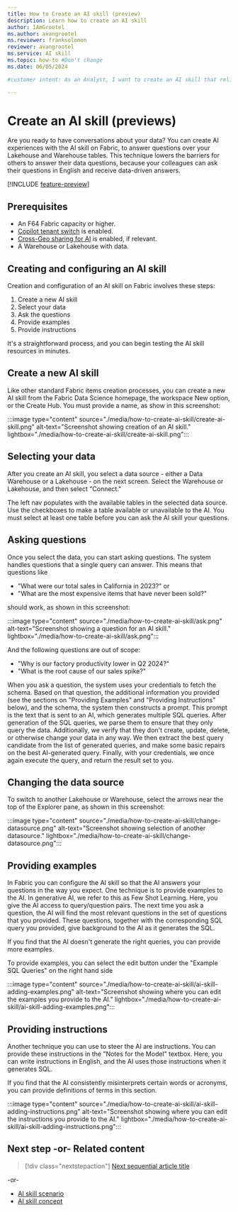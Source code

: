 ```yaml
---
title: How to Create an AI skill (preview)
description: Learn how to create an AI skill
author: IAmGrootel
ms.author: avangrootel
ms.reviewer: franksolomon
reviewer: avangrootel
ms.service: AI skill
ms.topic: how-to #Don't change
ms.date: 06/05/2024

#customer intent: As an Analyst, I want to create an AI skill that relies on generative AI, that my colleagues and I can use to have conversations about our data.

---
```


# Create an AI skill (previews)

Are you ready to have conversations about your data? You can create AI experiences with the AI skill on Fabric, to answer questions over your Lakehouse and Warehouse tables. This technique lowers the barriers for others to answer their data questions, because your colleagues can ask their questions in English and receive data-driven answers.

[!INCLUDE [feature-preview](../includes/feature-preview-note.md)]

## Prerequisites

- An F64 Fabric capacity or higher.
- [Copilot tenant switch](../admin/service-admin-portal-copilot.md) is enabled.
- [Cross-Geo sharing for AI](../admin/service-admin-portal-copilot.md) is enabled, if relevant.
- A Warehouse or Lakehouse with data.

## Creating and configuring an AI skill

Creation and configuration of an AI skill on Fabric involves these steps:

1. Create a new AI skill
1. Select your data
1. Ask the questions
1. Provide examples
1. Provide instructions

It's a straightforward process, and you can begin testing the AI skill resources in minutes.

## Create a new AI skill

Like other standard Fabric items creation processes, you can create a new AI skill from the Fabric Data Science homepage, the workspace New option, or the Create Hub. You must provide a name, as show in this screenshot:

:::image type="content" source="./media/how-to-create-ai-skill/create-ai-skill.png" alt-text="Screenshot showing creation of an AI skill." lightbox="./media/how-to-create-ai-skill/create-ai-skill.png":::

## Selecting your data

After you create an AI skill, you select a data source - either a Data Warehouse or a Lakehouse - on the next screen. Select the Warehouse or Lakehouse, and then select "Connect."

The left nav populates with the available tables in the selected data source. Use the checkboxes to make a table available or unavailable to the AI. You must select at least one table before you can ask the AI skill your questions.

## Asking questions

Once you select the data, you can start asking questions. The system handles questions that a single query can answer. This means that questions like

- "What were our total sales in California in 2023?" or
- "What are the most expensive items that have never been sold?"

should work, as shown in this screenshot:

:::image type="content" source="./media/how-to-create-ai-skill/ask.png" alt-text="Screenshot showing a question for an AI skill." lightbox="./media/how-to-create-ai-skill/ask.png":::

And the following questions are out of scope:

- "Why is our factory productivity lower in Q2 2024?"
- "What is the root cause of our sales spike?"

When you ask a question, the system uses your credentials to fetch the schema. Based on that question, the additional information you provided (see the sections on "Providing Examples" and "Providing Instructions" below), and the schema, the system then constructs a prompt. This prompt is the text that is sent to an AI, which generates multiple SQL queries. After generation of the SQL queries, we parse them to ensure that they only query the data. Additionally, we verify that they don't create, update, delete, or otherwise change your data in any way. We then extract the best query candidate from the list of generated queries, and make some basic repairs on the best AI-generated query. Finally, with your credentials, we once again execute the query, and return the result set to you.

## Changing the data source

To switch to another Lakehouse or Warehouse, select the arrows near the top of the Explorer pane, as shown in this screenshot:

:::image type="content" source="./media/how-to-create-ai-skill/change-datasource.png" alt-text="Screenshot showing selection of another datasource." lightbox="./media/how-to-create-ai-skill/change-datasource.png":::

## Providing examples

In Fabric you can configure the AI skill so that the AI answers your questions in the way you expect. One technique is to provide examples to the AI. In generative AI, we refer to this as Few Shot Learning. Here, you give the AI access to query/question pairs. The next time you ask a question, the AI will find the most relevant questions in the set of questions that you provided. These questions, together with the corresponding SQL query you provided, give background to the AI as it generates the SQL.

If you find that the AI doesn't generate the right queries, you can provide more examples.

To provide examples, you can select the edit button under the "Example SQL Queries" on the right hand side

:::image type="content" source="./media/how-to-create-ai-skill/ai-skill-adding-examples.png" alt-text="Screenshot showing where you can edit the examples you provide to the AI." lightbox="./media/how-to-create-ai-skill/ai-skill-adding-examples.png":::

## Providing instructions

Another technique you can use to steer the AI are instructions. You can provide these instructions in the "Notes for the Model" textbox. Here, you can write instructions in English, and the AI uses those instructions when it generates SQL.

If you find that the AI consistently misinterprets certain words or acronyms, you can provide definitions of terms in this section.

:::image type="content" source="./media/how-to-create-ai-skill/ai-skill-adding-instructions.png" alt-text="Screenshot showing where you can edit the instructions you provide to the AI." lightbox="./media/how-to-create-ai-skill/ai-skill-adding-instructions.png":::

## Next step -or- Related content

> [!div class="nextstepaction"]
> [Next sequential article title](./how-to-create-ai-skill.md)

-or-

- [AI skill scenario](ai-skill-scenario.md)
- [AI skill concept](concept-ai-skill.md)

<!-- Optional: Next step or Related content - H2

Consider adding one of these H2 sections (not both):

A "Next step" section that uses 1 link in a blue box 
to point to a next, consecutive article in a sequence.

-or- 

A "Related content" section that lists links to 
1 to 3 articles the user might find helpful.

-->

<!--

Remove all comments except the customer intent
before you sign off or merge to the main branch.

-->